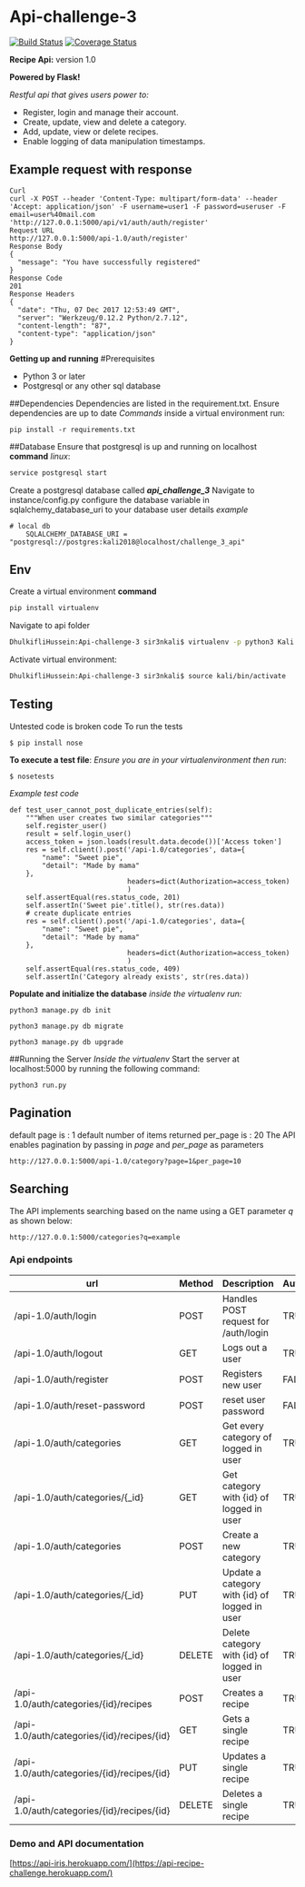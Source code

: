 # Api-challenge-3
[![Build Status](https://travis-ci.org/sir3n-sn/Api-challenge-3.svg?branch=master)](https://travis-ci.org/sir3n-sn/Api-challenge-3&service=github)
[![Coverage Status](https://coveralls.io/repos/github/sir3n-sn/Api-challenge-3/badge.svg?branch=master&service=github)](https://coveralls.io/github/sir3n-sn/Api-challenge-3?branch=master&service=github)

**Recipe Api:** version 1.0

**Powered by Flask!**

*Restful api that gives users power to:*
- Register, login and manage their account.
- Create, update, view and delete a category.
- Add, update, view or delete recipes.
- Enable logging of data manipulation timestamps.

## Example request with response
```
Curl
curl -X POST --header 'Content-Type: multipart/form-data' --header 'Accept: application/json' -F username=user1 -F password=useruser -F email=user%40mail.com  'http://127.0.0.1:5000/api/v1/auth/auth/register'
Request URL
http://127.0.0.1:5000/api-1.0/auth/register'
Response Body
{
  "message": "You have successfully registered"
}
Response Code
201
Response Headers
{
  "date": "Thu, 07 Dec 2017 12:53:49 GMT",
  "server": "Werkzeug/0.12.2 Python/2.7.12",
  "content-length": "87",
  "content-type": "application/json"
}
```
**Getting up and running**
#Prerequisites
- Python 3 or later
- Postgresql or any other sql database

##Dependencies
Dependencies are listed in the requirement.txt.
Ensure dependencies are up to date
*Commands*
inside a virtual environment run:
```
pip install -r requirements.txt
```
##Database
Ensure that postgresql is up and running on localhost
**command** *linux*:
```bash
service postgresql start
```
Create a postgresql database called ***api_challenge_3***
Navigate to instance/config.py 
configure the database variable in sqlalchemy_database_uri to your database user details
*example*
```
# local db
    SQLALCHEMY_DATABASE_URI = "postgresql://postgres:kali2018@localhost/challenge_3_api"
```
## Env
Create a virtual environment
**command**
```bash
pip install virtualenv
```
Navigate to api folder
```bash
DhulkifliHussein:Api-challenge-3 sir3nkali$ virtualenv -p python3 Kali
```
Activate virtual environment:

```bash
DhulkifliHussein:Api-challenge-3 sir3nkali$ source kali/bin/activate
```

## Testing
Untested code is broken code
To run the tests 

```
$ pip install nose
```

**To execute a test file**:
*Ensure you are in your virtualenvironment then run*:
```
$ nosetests
```

*Example test code*
```
def test_user_cannot_post_duplicate_entries(self):
    """When user creates two similar categories"""
    self.register_user()
    result = self.login_user()
    access_token = json.loads(result.data.decode())['Access token']
    res = self.client().post('/api-1.0/categories', data={
        "name": "Sweet pie",
        "detail": "Made by mama"
    },
                             headers=dict(Authorization=access_token)
                             )
    self.assertEqual(res.status_code, 201)
    self.assertIn('Sweet pie'.title(), str(res.data))
    # create duplicate entries
    res = self.client().post('/api-1.0/categories', data={
        "name": "Sweet pie",
        "detail": "Made by mama"
    },
                             headers=dict(Authorization=access_token)
                             )
    self.assertEqual(res.status_code, 409)
    self.assertIn('Category already exists', str(res.data))
```

**Populate and initialize the database**
*inside the virtualenv run:*
```
python3 manage.py db init

python3 manage.py db migrate

python3 manage.py db upgrade

```

##Running the Server
*Inside the virtualenv*
Start the server at localhost:5000 by running the following command:
```
python3 run.py
```

## Pagination
default page is : 1
default number of items returned per_page is : 20
The API enables pagination by passing in *page* and *per_page* as parameters

```
http://127.0.0.1:5000/api-1.0/category?page=1&per_page=10

```

## Searching

The API implements searching based on the name using a GET parameter *q* as shown below:

```
http://127.0.0.1:5000/categories?q=example
```


### Api endpoints

| url | Method|  Description| Authentication |
| --- | --- | --- | --- |
| /api-1.0/auth/login | POST | Handles POST request for /auth/login | TRUE
| /api-1.0/auth/logout | GET | Logs out a user | TRUE
| /api-1.0/auth/register | POST | Registers new user | FALSE
| /api-1.0/auth/reset-password | POST |reset user password| FALSE
| /api-1.0/auth/categories | GET | Get every category of logged in user|TRUE
| /api-1.0/auth/categories/{_id} | GET | Get category with {id} of logged in user|TRUE
| /api-1.0/auth/categories | POST | Create a new category|TRUE
| /api-1.0/auth/categories/{_id}  | PUT | Update a category with {id} of logged in user|TRUE
| /api-1.0/auth/categories/{_id} | DELETE | Delete category with {id} of logged in user|TRUE
| /api-1.0/auth/categories/{id}/recipes | POST | Creates a recipe|TRUE
| /api-1.0/auth/categories/{id}/recipes/{id} | GET | Gets a single recipe|TRUE
| /api-1.0/auth/categories/{id}/recipes/{id} | PUT | Updates a single recipe|TRUE
| /api-1.0/auth/categories/{id}/recipes/{id} | DELETE | Deletes a single recipe|TRUE


### Demo and API documentation

[https://api-iris.herokuapp.com/](https://api-recipe-challenge.herokuapp.com/)